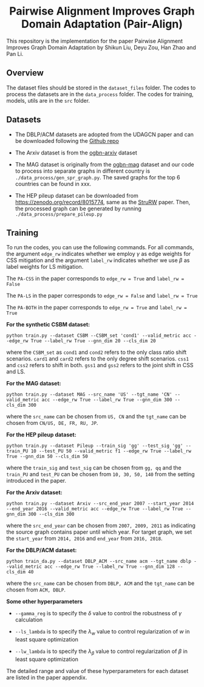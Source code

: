 <h1 align="center">Pairwise Alignment Improves Graph Domain Adaptation (Pair-Align)</h1>

This repository is the implementation for the paper Pairwise Alignment Improves Graph Domain Adaptation by Shikun Liu, Deyu Zou, Han Zhao and Pan Li.

## Overview ##
The dataset files should be stored in the `dataset_files` folder. The codes to process the datasets are in the `data_process` folder. The codes for training, models, utils are in the `src` folder.

## Datasets ##
- The DBLP/ACM datasets are adopted from the UDAGCN paper and can be downloaded following the [Github repo](https://github.com/GRAND-Lab/UDAGCN) 

- The Arxiv dataset is from the [ogbn-arxiv](https://ogb.stanford.edu/docs/nodeprop/) dataset

- The MAG dataset is originally from the [ogbn-mag](https://ogb.stanford.edu/docs/nodeprop/) dataset and our code to process into separate graphs in different country is `./data_process/gen_spr_graph.py`. The saved graphs for the top 6 countries can be found in xxx.

- The HEP pileup dataset can be downloaded from https://zenodo.org/record/8015774, same as the [StruRW](https://github.com/Graph-COM/StruRW/tree/main?tab=readme-ov-file) paper. Then, the processed graph can be generated by running `./data_process/prepare_pileup.py`


## Training ##
To run the codes, you can use the following commands. For all commands, the argument `edge_rw` indicates whether we employ $\gamma$ as edge weights for CSS mitigation and the argument `label_rw` indicates whether we use $\beta$ as label weights for LS mitigation. 

The `PA-CSS` in the paper corresponds to `edge_rw = True` and `label_rw = False`

The `PA-LS` in the paper corresponds to `edge_rw = False` and `label_rw = True`

The `PA-BOTH` in the paper corresponds to `edge_rw = True` and `label_rw = True`

**For the synthetic CSBM dataset:**
```
python train.py --dataset CSBM --CSBM_set 'cond1' --valid_metric acc --edge_rw True --label_rw True --gnn_dim 20 --cls_dim 20
```
where the `CSBM_set` as `cond1` and `cond2` refers to the only class ratio shift scenarios. `card1` and `card2` refers to the only degree shift scenarios. `css1` and `css2` refers to shift in both. `gss1` and `gss2` refers to the joint shift in CSS and LS. 

**For the MAG dataset:**
```
python train.py --dataset MAG --src_name 'US' --tgt_name 'CN' --valid_metric acc --edge_rw True --label_rw True --gnn_dim 300 --cls_dim 300
```
where the `src_name` can be chosen from `US, CN` and the `tgt_name` can be chosen from `CN/US, DE, FR, RU, JP`.

**For the HEP pileup dataset:**
```
python train.py --dataset Pileup --train_sig 'gg' --test_sig 'gg' --train_PU 10 --test_PU 50 --valid_metric f1 --edge_rw True --label_rw True --gnn_dim 50 --cls_dim 50
```
where the `train_sig` and `test_sig` can be chosen from `gg, qq` and the `train_PU` and `test_PU` can be chosen from `10, 30, 50, 140` from the setting introduced in the paper.

**For the Arxiv dataset:**
```
python train.py --dataset Arxiv --src_end_year 2007 --start_year 2014 --end_year 2016 --valid_metric acc --edge_rw True --label_rw True --gnn_dim 300 --cls_dim 300
```
where the `src_end_year` can be chosen from `2007, 2009, 2011` as indicating the source graph contains paper until which year. For target graph, we set the `start_year` from `2014, 2016` and `end_year` from `2016, 2018`.

**For the DBLP/ACM dataset:**
```
python train_da.py --dataset DBLP_ACM --src_name acm --tgt_name dblp --valid_metric acc --edge_rw True --label_rw True --gnn_dim 128 --cls_dim 40
```
where the `src_name` can be chosen from `DBLP, ACM` and the `tgt_name` can be chosen from `ACM, DBLP`.

**Some other hyperparameters**
- `--gamma_reg` is to specify the $\delta$ value to control the robustness of $\gamma$ calculation

- `--ls_lambda` is to specify the $\lambda_w$ value to control regularization of $w$ in least square optimization

- `--lw_lambda` is to specify the $\lambda_\beta$ value to control regularization of $\beta$ in least square optimization

The detailed range and value of these hyperparameters for each dataset are listed in the paper appendix.